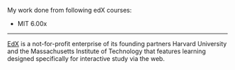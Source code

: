 My work done from following edX courses:

- MIT 6.00x

---

[EdX](www.edx.org) is a not-for-profit enterprise of its founding partners Harvard University and the Massachusetts Institute of Technology that features learning designed specifically for interactive study via the web.



